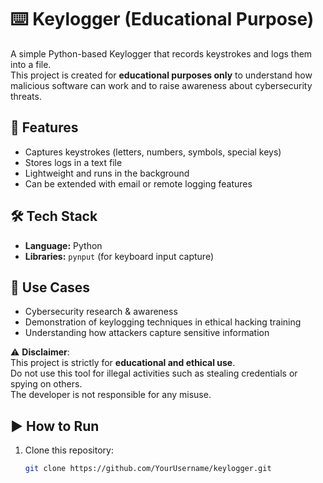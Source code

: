 # ⌨️ Keylogger (Educational Purpose)

A simple Python-based Keylogger that records keystrokes and logs them into a file.  
This project is created for **educational purposes only** to understand how malicious software can work and to raise awareness about cybersecurity threats.

## 🚀 Features
- Captures keystrokes (letters, numbers, symbols, special keys)
- Stores logs in a text file
- Lightweight and runs in the background
- Can be extended with email or remote logging features

## 🛠 Tech Stack
- **Language:** Python  
- **Libraries:** `pynput` (for keyboard input capture)

## 📌 Use Cases
- Cybersecurity research & awareness  
- Demonstration of keylogging techniques in ethical hacking training  
- Understanding how attackers capture sensitive information  

⚠️ **Disclaimer**:  
This project is strictly for **educational and ethical use**.  
Do not use this tool for illegal activities such as stealing credentials or spying on others.  
The developer is not responsible for any misuse.  

## ▶️ How to Run
1. Clone this repository:
   ```bash
   git clone https://github.com/YourUsername/keylogger.git
